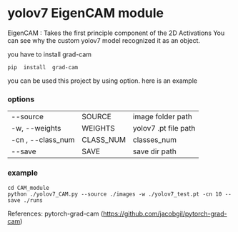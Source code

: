# yolov7 EigenCAM module

  

EigenCAM : Takes the first principle component of the 2D Activations
You can see why the custom yolov7 model recognized it as an object.

you have to install grad-cam

``` shell
pip  install  grad-cam
```

  

you can be used this project by using option.  here is an example

  
### options

|  | |  |
|--|--|--|
| --source		 	| SOURCE 	| image folder path 	|
| -w, --weights	 	| WEIGHTS 	| yolov7 .pt file path 	|
| -cn , --class_num | CLASS_NUM	| classes_num 			|
| --save 			| SAVE		| save dir path 		|

### example
``` shell
cd CAM_module
python ./yolov7_CAM.py --source ./images -w ./yolov7_test.pt -cn 10 --save ./runs
```

References: pytorch-grad-cam (https://github.com/jacobgil/pytorch-grad-cam)